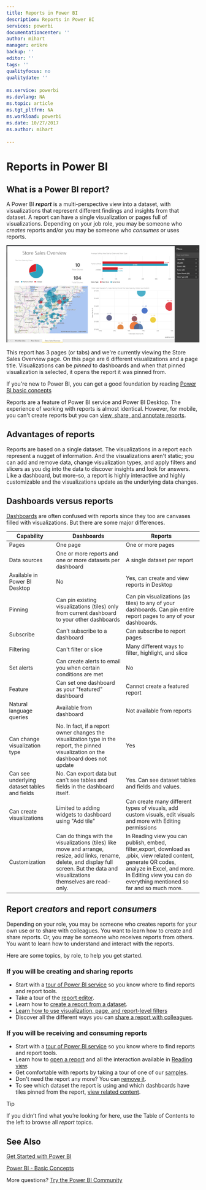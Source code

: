 ```yaml
---
title: Reports in Power BI
description: Reports in Power BI
services: powerbi
documentationcenter: ''
author: mihart
manager: erikre
backup: ''
editor: ''
tags: ''
qualityfocus: no
qualitydate: ''

ms.service: powerbi
ms.devlang: NA
ms.topic: article
ms.tgt_pltfrm: NA
ms.workload: powerbi
ms.date: 10/27/2017
ms.author: mihart

---
```

# Reports in Power BI
## What is a Power BI report?
A Power BI ***report*** is a multi-perspective view into a dataset, with visualizations that represent different findings and insights from that dataset.  A report can have a single visualization or pages full of visualizations. Depending on your job role, you may be someone who *creates* reports and/or you may be someone who *consumes* or uses reports.

![](media/powerbi-service-reports/reportview.png)

This report has 3 pages (or tabs) and we're currently viewing the Store Sales Overview page. On this page are 6 different visualizations and a page title. Visualizations can be *pinned* to dashboards and when that pinned visualization is selected, it opens the report it was pinned from.

If you're new to Power BI, you can get a good foundation by reading [Power BI basic concepts](service-basic-concepts.md)

Reports are a feature of Power BI service and Power BI Desktop. The experience of working with reports is almost identical. However, for mobile, you can't create reports but you can [view, share, and annotate reports](powerbi-mobile-reports-in-the-iphone-app.md).

## Advantages of reports
Reports are based on a single dataset. The visualizations in a report each represent a nugget of information. And the visualizations aren't static; you can add and remove data, change visualization types, and apply filters and slicers as you dig into the data to discover insights and look for answers. Like a dashboard, but more-so, a report is highly interactive and highly customizable and the visualizations update as the underlying data changes.

## Dashboards versus reports
[Dashboards](service-dashboards.md) are often confused with reports since they too are canvases filled with visualizations. But there are some major differences.  

| **Capability** | **Dashboards** | **Reports** |
| --- | --- | --- |
| Pages |One page |One or more pages |
| Data sources |One or more reports and one or more datasets per dashboard |A single dataset per report |
| Available in Power BI Desktop |No |Yes, can create and view reports in Desktop |
| Pinning |Can pin existing visualizations (tiles) only from current dashboard to your other dashboards |Can pin visualizations (as tiles) to any of your dashboards. Can pin entire report pages to any of your dashboards. |
| Subscribe |Can't subscribe to a dashboard |Can subscribe to report pages |
| Filtering |Can't filter or slice |Many different ways to filter, highlight, and slice |
| Set alerts |Can create alerts to email you when certain conditions are met |No |
| Feature |Can set one dashboard as your "featured" dashboard |Cannot create a featured report |
| Natural language queries |Available from dashboard |Not available from reports |
| Can change visualization type |No. In fact, if a report owner changes the visualization type in the report, the pinned visualization on the dashboard does not update |Yes |
| Can see underlying dataset tables and fields |No. Can export data but can't see tables and fields in the dashboard itself. |Yes. Can see dataset tables and fields and values. |
| Can create visualizations |Limited to adding widgets to dashboard using "Add tile" |Can create many different types of visuals, add custom visuals, edit visuals and more with Editing permissions |
| Customization |Can do things with the visualizations (tiles) like move and arrange, resize, add links, rename, delete, and display full screen. But the data and visualizations themselves are read-only. |In Reading view you can publish, embed, filter,export, download as .pbix, view related content, generate QR codes, analyze in Excel, and more.  In Editing view you can do everything mentioned so far and so much more. |

## Report ***creators*** and report ***consumers***
Depending on your role, you may be someone who creates reports for your own use or to share with colleagues. You want to learn how to create and share reports. Or, you may be someone who receives reports from others. You want to learn how to understand and interact with the reports.

Here are some topics, by role, to help you get started.

### If you will be creating and sharing reports
* Start with a [tour of Power BI service](service-basic-concepts.md) so you know where to find reports and report tools.
* Take a tour of the [report editor](powerbi-service-the-report-editor-take-a-tour.md).
* Learn how to [create a report from a dataset](powerbi-service-create-a-new-report.md).
* [Learn how to use visualization, page, and report-level filters](power-bi-how-to-report-filter.md)
* Discover all the different ways you can [share a report with colleagues](service-share-dashboards.md).

### If you will be receiving and consuming reports
* Start with a [tour of Power BI service](service-basic-concepts.md) so you know where to find reports and report tools.
* Learn how to [open a report](powerbi-service-open-a-report-in-reading-view.md) and all the interaction available in [Reading view](service-dashboard-tiles.md).
* Get comfortable with reports by taking a tour of one of our [samples](sample-tutorial-connect-to-the-samples.md).  
* Don't need the report any more? You can [remove it](service-delete.md).
* To see which dataset the report is using and which dashboards have tiles pinned from the report, [view related content](powerbi-service-related-content.md).

> [!TIP]
> If you didn’t find what you’re looking for here, use the Table of Contents to the left to browse all *report* topics.
> 
> 

## See Also
[Get Started with Power BI](service-get-started.md) 

[Power BI - Basic Concepts](service-basic-concepts.md)

More questions? [Try the Power BI Community](http://community.powerbi.com/)

